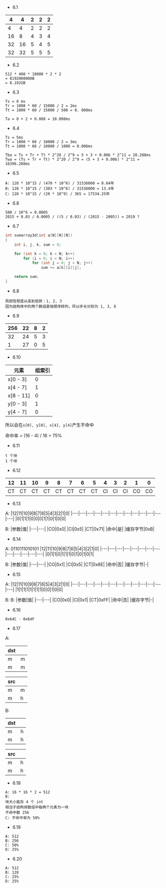 - 6.1

|4|4|2|2|2|
|---|---|---|---|---|
|4|4|2|2|2|
|16|8|4|3|4|
|32|16|5|4|5|
|32|32|5|5|5|

- 6.2
```
512 * 400 * 10000 * 2 * 2
= 8192000000B
= 8.192GB
```

- 6.3
```
Ts = 8 ms
Tr = 1000 * 60 / 15000 / 2 = 2ms
Tt = 1000 * 60 / 15000 / 500 = 0. 008ms

Ta = 8 + 2 + 0.008 = 10.008ms
```

- 6.4
```
Ts = 5ms
Tr = 1000 * 60 / 10000 / 2 = 3ms
Tt = 1000 * 60 / 10000 / 1000 = 0.006ms

Tba = Ts + Tr + Tt * 2^20 / 2^9 = 5 + 3 + 0.006 * 2^11 = 20.288ms
Twa = (Ts + Tr + Tt) * 2^20 / 2^9 = (5 + 3 + 0.006) * 2^11 = 16396.288ms
```

- 6.5
```
A: 128 * 10^15 / (470 * 10^6) / 31536000 = 8.64年
B: 128 * 10^15 / (303 * 10^6) / 31536000 = 13.4年
C: 128 * 10^15 / (20 * 10^9) / 365 = 17534.25年
```

- 6.6
```
500 / 10^6 = 0.0005
2015 + 0.03 / 0.0005 / ((5 / 0.03) / (2015 - 2005)) = 2019 ?
```

- 6.7
```cpp
int sumarray3d(int a[N][N][N])
{
    int i, j, k, sum = 0;

    for (int k = 0; k < N; k++)
        for (i = 0; i < N; i++)
            for (int j = 0; j < N; j++)
                sum += a[k][i][j];

    return sum;
}
```

- 6.8
```
局部性程度从高到低排：1, 2, 3
因为结构体中的两个数组是按顺序排列，所以步长分别为 1, 3, 6
```

- 6.9
  
|256|22|8|2|
|---|---|---|---|
|32|24|5|3|
|1|27|0|5|

- 6.10

|元素|组索引|
|---|---|
|x[0 - 3]|0|
|x[4 - 7]|1|
|x[8 - 11]|0|
|y[0 - 3]|1|
|y[4 - 7]|0|

所以会在`x[0], y[0], x[4], y[4]`产生不命中

命中率 = (16 - 4) / 16 = 75%

- 6.11
```
t 个块
1 个块
```

- 6.12

|12|11|10|9|8|7|6|5|4|3|2|1|0|
|---|---|---|---|---|---|---|---|---|---|---|---|---|
|CT|CT|CT|CT|CT|CT|CT|CT|CI|CI|CI|CO|CO|


- 6.13

A:
|12|11|10|9|8|7|6|5|4|3|2|1|0|
|---|---|---|---|---|---|---|---|---|---|---|---|---|
|0|1|1|1|0|0|0|1|1|0|1|0|0|

B:
|参数|值|
|---|---|
|CO|0x0|
|CI|0x5|
|CT|0x71|
|命中|是|
|缓存字节|0xB|

- 6.14

A: 0110111010101
|12|11|10|9|8|7|6|5|4|3|2|1|0|
|---|---|---|---|---|---|---|---|---|---|---|---|---|
|0|1|1|0|1|1|1|0|1|0|1|0|1|

B:
|参数|值|
|---|---|
|CO|0x1|
|CI|0x5|
|CT|0x6E|
|命中|否|
|缓存字节|-|

- 6.15

A:
|12|11|10|9|8|7|6|5|4|3|2|1|0|
|---|---|---|---|---|---|---|---|---|---|---|---|---|
|1|1|1|1|1|1|1|1|0|0|1|0|0|

B:
B:
|参数|值|
|---|---|
|CO|0x0|
|CI|0x1|
|CT|0xFF|
|命中|否|
|缓存字节|-|

- 6.16
```
0x64C - 0x64F
```

- 6.17

A:

|dst||
|---|---|
|m|m|
|m|m|

|src||
|---|---|
|m|m|
|m|h|

B:

|dst||
|---|---|
|m|h|
|m|h|

|src||
|---|---|
|m|h|
|m|h|

- 6.18
```
A: 16 * 16 * 2 = 512
B:
块大小能存 4 个 int
相当于结构体数组中每两个元素为一块
不命中数 256
C: 不命中率为 50%
```

- 6.19
```
A: 512
B: 256
C: 50%
D: 25%
```

- 6.20
```
A: 512
B: 128
C: 25%
D: 25%
```